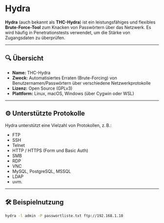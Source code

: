 # Hydra

**Hydra** (auch bekannt als **THC-Hydra**) ist ein leistungsfähiges und flexibles **Brute-Force-Tool** zum Knacken von Passwörtern über das Netzwerk. Es wird häufig in Penetrationstests verwendet, um die Stärke von Zugangsdaten zu überprüfen.

---

## 🔍 Übersicht

- **Name:** THC-Hydra
- **Zweck:** Automatisiertes Erraten (Brute-Forcing) von Benutzernamen/Passwörtern über verschiedene Netzwerkprotokolle
- **Lizenz:** Open Source (GPLv3)
- **Plattform:** Linux, macOS, Windows (über Cygwin oder WSL)

---

## ⚙️ Unterstützte Protokolle

Hydra unterstützt eine Vielzahl von Protokollen, z. B.:

- FTP
- SSH
- Telnet
- HTTP / HTTPS (Form und Basic Auth)
- SMB
- RDP
- VNC
- MySQL, PostgreSQL, MSSQL
- LDAP
- uvm.

---

## 🛠️ Beispielnutzung

```bash
hydra -l admin -P passwortliste.txt ftp://192.168.1.10
